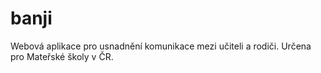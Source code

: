 # banji
Webová aplikace pro usnadnění komunikace mezi učiteli a rodiči. Určena pro Mateřské školy v ČR. 
